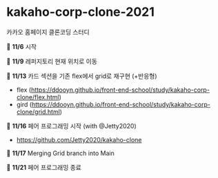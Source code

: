 # kakaho-corp-clone-2021
카카오 홈페이지 클론코딩 스터디

🔔 **11/6** 시작

🔔 **11/9** 레퍼지토리 현재 위치로 이동

🔔 **11/13** 카드 섹션을 기존 flex에서 grid로 재구현 (+반응형)
- flex (https://ddooyn.github.io/front-end-school/study/kakaho-corp-clone/flex.html)
- gird (https://ddooyn.github.io/front-end-school/study/kakaho-corp-clone/grid.html)

🔔 **11/16** 페어 프로그래밍 시작 (with @Jetty2020)
- https://github.com/Jetty2020/kakaho-clone

🔔 **11/17** Merging Grid branch into Main

🔔 **11/21** 페어 프로그래밍 종료
